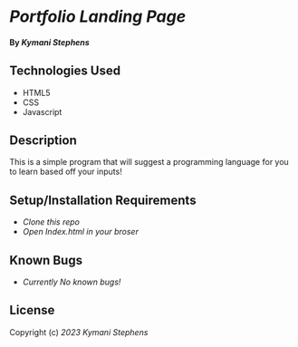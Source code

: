 # _Portfolio Landing Page_

#### By _**Kymani Stephens**_

## Technologies Used

* HTML5
* CSS
* Javascript

## Description

This is a simple program that will suggest a programming language for you to learn based off your inputs!

## Setup/Installation Requirements

* _Clone this repo_
* _Open Index.html in your broser_

## Known Bugs

* _Currently No known bugs!_

## License

Copyright (c) _2023_ _Kymani Stephens_